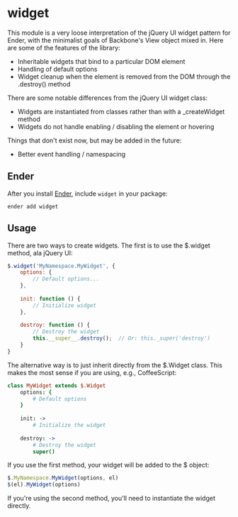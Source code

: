 widget
======

This module is a very loose interpretation of the jQuery UI widget pattern for Ender,
with the minimalist goals of Backbone's View object mixed in. Here are some of the
features of the library:

* Inheritable widgets that bind to a particular DOM element
* Handling of default options
* Widget cleanup when the element is removed from the DOM through the .destroy() method
    
There are some notable differences from the jQuery UI widget class:

* Widgets are instantiated from classes rather than with a _createWidget method
* Widgets do not handle enabling / disabling the element or hovering

Things that don't exist now, but may be added in the future:

* Better event handling / namespacing

    
Ender
-----
After you install [Ender](http://ender.no.de), include `widget` in your package:

    ender add widget

Usage
-----
There are two ways to create widgets. The first is to use the $.widget method, ala jQuery UI:

```js
$.widget('MyNamespace.MyWidget', {
    options: {
        // Default options...
    },
    
    init: function () {
        // Initialize widget
    },
    
    destroy: function () {
        // Destroy the widget
        this.__super__.destroy();  // Or: this._super('destroy')
    }
}
```

The alternative way is to just inherit directly from the $.Widget class. This makes the most sense
if you are using, e.g., CoffeeScript:

```CoffeeScript
class MyWidget extends $.Widget
    options: {
        # Default options
    }
    
    init: ->
        # Initialize the widget
        
    destroy: ->
        # Destroy the widget
        super()
```

If you use the first method, your widget will be added to the $ object:

```js
$.MyNamespace.MyWidget(options, el)
$(el).MyWidget(options)
```

If you're using the second method, you'll need to instantiate the widget directly.
